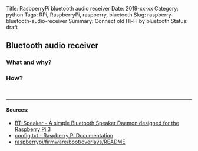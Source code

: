 Title: RasbperryPi bluetooth audio receiver
Date: 2019-xx-xx
Category: python
Tags: RPi, RaspberryPi, raspberry, bluetooth
Slug: raspberry-bluetooth-audio-receiver
Summary: Connect old Hi-Fi by bluetooth
Status: draft


## Bluetooth audio receiver

### What and why?

### How?


<br>

----------------
#### Sources:
* [BT-Speaker - A simple Bluetooth Speaker Daemon designed for the Raspberry Pi 3](https://github.com/lukasjapan/bt-speaker)
* [config.txt - Raspberry Pi Documentation](https://www.raspberrypi.org/documentation/configuration/config-txt/README.md)
* [raspberrypi/firmware/boot/overlays/README](https://github.com/raspberrypi/firmware/blob/master/boot/overlays/README#L542)

